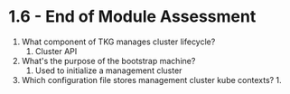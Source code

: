 # 1.6 - End of Module Assessment

1. What component of TKG manages cluster lifecycle?
    1. Cluster API
2. What's the purpose of the bootstrap machine?
    1. Used to initialize a management cluster
3. Which configuration file stores management cluster kube contexts?
    1.
